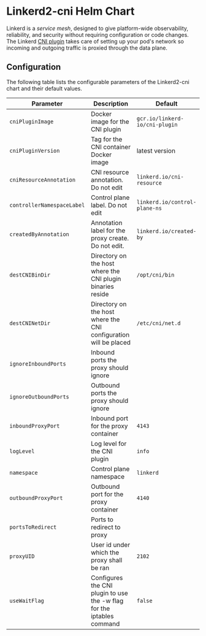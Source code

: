 
# Linkerd2-cni Helm Chart

Linkerd is a *service mesh*, designed to give platform-wide observability,
reliability, and security without requiring configuration or code changes.
The Linkerd [CNI plugin](https://linkerd.io/2/features/cni/) takes care of
setting up your pod's network so  incoming and outgoing traffic is proxied
through the data plane.

## Configuration

The following table lists the configurable parameters of the Linkerd2-cni chart and their default values.

| Parameter                            | Description                                                           | Default                       |
|--------------------------------------|-----------------------------------------------------------------------|-------------------------------|
`cniPluginImage`                      | Docker image for the CNI plugin                                       |`gcr.io/linkerd-io/cni-plugin`|
|`cniPluginVersion`                    | Tag for the CNI container Docker image                                |latest version|
|`cniResourceAnnotation`               | CNI resource annotation. Do not edit                                  |`linkerd.io/cni-resource`
|`controllerNamespaceLabel`            | Control plane label. Do not edit                                      |`linkerd.io/control-plane-ns`|
|`createdByAnnotation`                 | Annotation label for the proxy create. Do not edit.                   |`linkerd.io/created-by`|
|`destCNIBinDir`                       | Directory on the host where the CNI plugin binaries reside            |`/opt/cni/bin`|
|`destCNINetDir`                       | Directory on the host where the CNI configuration will be placed      |`/etc/cni/net.d`|
|`ignoreInboundPorts`                  | Inbound ports the proxy should ignore                                 ||
|`ignoreOutboundPorts`                 | Outbound ports the proxy should ignore                                ||
|`inboundProxyPort`                    | Inbound port for the proxy container                                  |`4143`|
|`logLevel`                            | Log level for the CNI plugin                                          |`info`|
|`namespace`                           | Control plane namespace                                               | `linkerd`|
|`outboundProxyPort`                   | Outbound port for the proxy container                                 |`4140`|
|`portsToRedirect`                     | Ports to redirect to proxy                                            ||
|`proxyUID`                            | User id under which the proxy shall be ran                            |`2102`|
|`useWaitFlag`                         | Configures the CNI plugin to use the -w flag for the iptables command |`false`|

